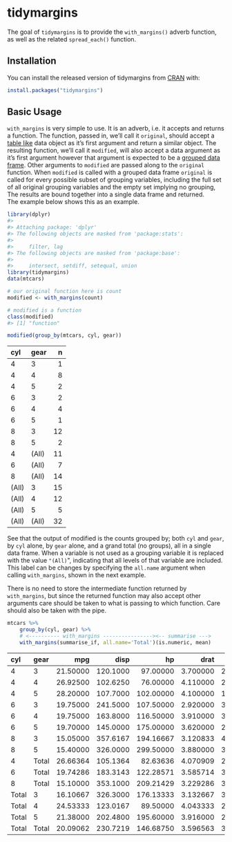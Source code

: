 
<!-- README.md is generated from README.Rmd. Please edit that file -->

# tidymargins

<!-- badges: start -->

<!-- badges: end -->

The goal of `tidymargins` is to provide the `with_margins()` adverb
function, as well as the related `spread_each()` function.

## Installation

You can install the released version of tidymargins from
[CRAN](https://CRAN.R-project.org) with:

``` r
install.packages("tidymargins")
```

## Basic Usage

`with_margins` is very simple to use. It is an adverb, i.e. it accepts
and returns a function. The function, passed in, we’ll call it
`original`, should accept a [table like](https://tibble.tidyverse.org/)
data object as it’s first argument and return a similar object. The
resulting function, we’ll call it `modified`, will also accept a data
argument as it’s first argument however that argument is expected to be
a [grouped data
frame](https://dplyr.tidyverse.org/reference/group_by.html). Other
arguments to `modified` are passed along to the `original` function.
When `modified` is called with a grouped data frame `original` is called
for every possible subset of grouping variables, including the full set
of all original grouping variables and the empty set implying no
grouping, The results are bound together into a single data frame and
returned.  
The example below shows this as an example.

``` r
library(dplyr)
#> 
#> Attaching package: 'dplyr'
#> The following objects are masked from 'package:stats':
#> 
#>     filter, lag
#> The following objects are masked from 'package:base':
#> 
#>     intersect, setdiff, setequal, union
library(tidymargins)
data(mtcars)

# our original function here is count
modified <- with_margins(count)

# modified is a function 
class(modified)
#> [1] "function"

modified(group_by(mtcars, cyl, gear))
```

| cyl   | gear  |  n |
| :---- | :---- | -: |
| 4     | 3     |  1 |
| 4     | 4     |  8 |
| 4     | 5     |  2 |
| 6     | 3     |  2 |
| 6     | 4     |  4 |
| 6     | 5     |  1 |
| 8     | 3     | 12 |
| 8     | 5     |  2 |
| 4     | (All) | 11 |
| 6     | (All) |  7 |
| 8     | (All) | 14 |
| (All) | 3     | 15 |
| (All) | 4     | 12 |
| (All) | 5     |  5 |
| (All) | (All) | 32 |

See that the output of modified is the counts grouped by; both `cyl` and
`gear`, by `cyl` alone, by `gear` alone, and a grand total (no groups),
all in a single data frame. When a variable is not used as a grouping
variable it is replaced with the value `"(All)`", indicating that all
levels of that variable are included. This label can be changes by
specifying the `all.name` argument when calling `with_margins`, shown in
the next example.

There is no need to store the intermediate function returned by
`with_margins`, but since the returned function may also accept other
arguments care should be taken to what is passing to which function.
Care should also be taken with the pipe.

``` r
mtcars %>% 
    group_by(cyl, gear) %>% 
    # <---------- with_margins ----------------><-- summarise --->
    with_margins(summarise_if, all.name='Total')(is.numeric, mean)
```

| cyl   | gear  |      mpg |     disp |        hp |     drat |       wt |     qsec |        vs |        am |     carb |
| :---- | :---- | -------: | -------: | --------: | -------: | -------: | -------: | --------: | --------: | -------: |
| 4     | 3     | 21.50000 | 120.1000 |  97.00000 | 3.700000 | 2.465000 | 20.01000 | 1.0000000 | 0.0000000 | 1.000000 |
| 4     | 4     | 26.92500 | 102.6250 |  76.00000 | 4.110000 | 2.378125 | 19.61250 | 1.0000000 | 0.7500000 | 1.500000 |
| 4     | 5     | 28.20000 | 107.7000 | 102.00000 | 4.100000 | 1.826500 | 16.80000 | 0.5000000 | 1.0000000 | 2.000000 |
| 6     | 3     | 19.75000 | 241.5000 | 107.50000 | 2.920000 | 3.337500 | 19.83000 | 1.0000000 | 0.0000000 | 1.000000 |
| 6     | 4     | 19.75000 | 163.8000 | 116.50000 | 3.910000 | 3.093750 | 17.67000 | 0.5000000 | 0.5000000 | 4.000000 |
| 6     | 5     | 19.70000 | 145.0000 | 175.00000 | 3.620000 | 2.770000 | 15.50000 | 0.0000000 | 1.0000000 | 6.000000 |
| 8     | 3     | 15.05000 | 357.6167 | 194.16667 | 3.120833 | 4.104083 | 17.14250 | 0.0000000 | 0.0000000 | 3.083333 |
| 8     | 5     | 15.40000 | 326.0000 | 299.50000 | 3.880000 | 3.370000 | 14.55000 | 0.0000000 | 1.0000000 | 6.000000 |
| 4     | Total | 26.66364 | 105.1364 |  82.63636 | 4.070909 | 2.285727 | 19.13727 | 0.9090909 | 0.7272727 | 1.545454 |
| 6     | Total | 19.74286 | 183.3143 | 122.28571 | 3.585714 | 3.117143 | 17.97714 | 0.5714286 | 0.4285714 | 3.428571 |
| 8     | Total | 15.10000 | 353.1000 | 209.21429 | 3.229286 | 3.999214 | 16.77214 | 0.0000000 | 0.1428571 | 3.500000 |
| Total | 3     | 16.10667 | 326.3000 | 176.13333 | 3.132667 | 3.892600 | 17.69200 | 0.2000000 | 0.0000000 | 2.666667 |
| Total | 4     | 24.53333 | 123.0167 |  89.50000 | 4.043333 | 2.616667 | 18.96500 | 0.8333333 | 0.6666667 | 2.333333 |
| Total | 5     | 21.38000 | 202.4800 | 195.60000 | 3.916000 | 2.632600 | 15.64000 | 0.2000000 | 1.0000000 | 4.400000 |
| Total | Total | 20.09062 | 230.7219 | 146.68750 | 3.596563 | 3.217250 | 17.84875 | 0.4375000 | 0.4062500 | 2.812500 |
